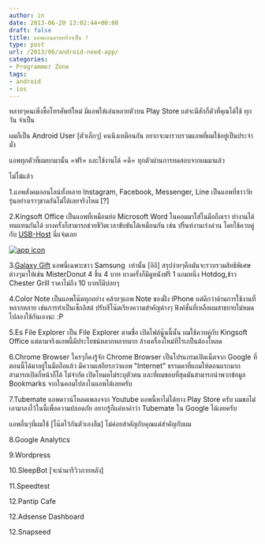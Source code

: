 ```yaml
---
author: in
date: 2013-06-20 13:02:44+00:00
draft: false
title: แอพแอนดรอยที่จำเป็น !
type: post
url: /2013/06/android-need-app/
categories:
- Programmer Zone
tags:
- android
- ios
---
```


หลายๆคนเพิ่งซื้อโทรศัพท์ใหม่ มีแอพให้เล่นหลายตัวบน Play Store แต่จะมีสักกี่ตัวที่คุณได้ใช้ ทุกวัน จำเป็น

ผมก็เป็น Android User [ตัวเล็กๆ] คนนึงเหมือนกัน อยากจะมารวบรวมแอพที่ผมใช้อยู่เป็นประจำมั่ง

แอพทุกตัวที่ผมยกมานั้น =ฟรี= และใช้งานได้ =ดี= ทุกตัวผ่านการทดสอบจากผมมาแล้ว

ไม่โม้แล้ว

1.แอพสังคมออนไลน์ทั้งหลาย Instagram, Facebook, Messenger, Line เป็นแอพที่ชาววัยรุ่นอย่างเราๆขาดกันไม่ได้เลยจริงไหม [?]

2.Kingsoft Office เป็นแอพที่เหมือนย่อ Microsoft Word ในคอมมาใส่ในมือถือเรา ทำงานได้ทนแทนกันได้ บางครั้งก็สามารถช่วยชีวิตเวลาขับขันได้เหมือนกัน เช่น ปริ้นท์งานเร่งด่วน โดยใช้ควบคู่กับ [USB-Host](https://www.cyruszh.com/usb-host/) นี่แจ่มเลย

[![app icon](https://www.cyruszh.com/wp-content/uploads/2013/06/cats.jpg)
](https://www.cyruszh.com/wp-content/uploads/2013/06/cats.jpg)

<!-- more -->

3.[Galaxy Gift](https://www.cyruszh.com/galaxy-gift-misterdonut/) แอพนี่เฉพาะชาว Samsung  เท่านั้น [อิอิ] สรุปง่ายๆคือมันจะรวบรวมสิทธิพิเศษต่างๆมาให้เช่น MisterDonut 4 ชิ้น 4 บาท บางครั้งก็มีดูหนังฟรี 1 แถมหนึ่ง Hotdog,ข้าว Chester Grill ราคาไม่ถึง 10 บาทก็มีบ่อยๆ

4.Color Note เป็นแอพโน๊ตทุกอย่าง คล้ายๆแอพ Note ของฝั่ง iPhone แต่ดีกว่าด้านการใช้งานที่หลากหลาย เช่นการทำเป็นเช็กลิสต์ ปรับสีโน๊ตเรียงความสำคัญต่างๆ ฟังค์ชั่นที่เหลือผมสาธยายไม่หมด ไปลองใช้กันเองนะ :P

5.Es File Explorer เป็น File Explorer ตามชื่อ เปิดไฟล์นู๊นนี้นั้น ผมใช้ควบคู่กับ Kingsoft Office แต่ตามจริงแอพนี้มีประโยชน์หลากหลายมาก ล้างเครื่องใหม่ทีไรเกป็นต้องโหลด

6.Chrome Browser ใครๆก็คงรู้จัก Chrome Browser เป็นโปรแกรมเปิดเน็ตจาก Google ที่ตอนนี้ได้มาอยู่ในมือถือแล้ว มีความเสถียรกว่าแอพ "Internet" ธรรมดาที่แถมให้ตอนแรกมาก สามารถเปิดกี่หน้าก็ได้ ไม่จำกัด เปิดโหมดไม่ระบุตัวตน และที่ผมชอบที่สุดมันสามารถนำพวกข้อมูล Bookmarks จากในคอมไปลงในแอพได้เลยครับ

7.Tubemate แอพดาวน์โหลดเพลงจาก Youtube แอพนี้หาไม่ได้ทาง Play Store ครับ ผมขอไม่เอามาลงไว้ในนี้เพื่อความปลอดภัย อยากรู้ก็แค่หาคำว่า Tubemate ใน Google ได้เลยครับ



แอพอื่นๆที่ผมใช้ [โน๊ตไว้กันตัวเองลืม] ไม่ค่อยสำคัญกับคุณแต่สำคัญกับผม

8.Google Analytics

9.Wordpress

10.SleepBot [จะนำมารีวิวภายหลัง]

11.Speedtest

12.Pantip Cafe

12.Adsense Dashboard

12.Snapseed
